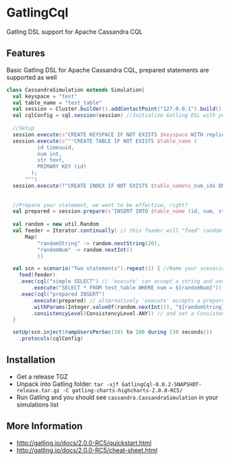 GatlingCql
==========

Gatling DSL support for Apache Cassandra CQL

Features
--------

Basic Gatling DSL for Apache Cassandra CQL, prepared statements are supported as well

```scala
class CassandraSimulation extends Simulation{
  val keyspace = "test"
  val table_name = "test_table"
  val session = Cluster.builder().addContactPoint("127.0.0.1").build().connect(s"$keyspace") //Your C* session
  val cqlConfig = cql.session(session) //Initialize Gatling DSL with your session
  
  //Setup
  session.execute(s"CREATE KEYSPACE IF NOT EXISTS $keyspace WITH replication = { 'class' : 'SimpleStrategy', 'replication_factor': '1'}")
  session.execute(s"""CREATE TABLE IF NOT EXISTS $table_name (
		  id timeuuid,
		  num int,
		  str text,
		  PRIMARY KEY (id)
		);
      """)
  session.execute(f"CREATE INDEX IF NOT EXISTS $table_name%s_num_idx ON $table_name%s (num)")
  
  
  //Prepare your statement, we want to be effective, right?
  val prepared = session.prepare(s"INSERT INTO $table_name (id, num, str) values (now(), ?, ?)")
  
  val random = new util.Random
  val feeder = Iterator.continually( // this feader will "feed" random data into our Sessions
      Map(
          "randomString" -> random.nextString(20), 
          "randomNum" -> random.nextInt()
          ))

  val scn = scenario("Two statements").repeat(1) { //Name your scenario
    feed(feeder)
    .exec(cql("simple SELECT") // 'execute' can accept a string and understands Gatling expression language
        .execute("SELECT * FROM test_table WHERE num = ${randomNum}"))  //Gatling EL for ${randomNum}"
    .exec(cql("prepared INSERT")
        .execute(prepared) // alternatively 'execute' accepts a prepared statement
        .withParams(Integer.valueOf(random.nextInt()), "${randomString}") // you need to provide parameters for that (gatling EL is supported as well)
        .consistencyLevel(ConsistencyLevel.ANY)) // and set a ConsistencyLevel optionally
  }

  setUp(scn.inject(rampUsersPerSec(10) to 100 during (30 seconds)))
    .protocols(cqlConfig)
```


Installation
------------

* Get a release TGZ
* Unpack into Gatling folder: ``tar -xjf GatlingCql-0.0.2-SNAPSHOT-release.tar.gz -C gatling-charts-highcharts-2.0.0-RC5/``
* Run Gatling and you should see ``cassandra.CassandraSimulation`` in your simulations list

More Information
----------------
* http://gatling.io/docs/2.0.0-RC5/quickstart.html
* http://gatling.io/docs/2.0.0-RC5/cheat-sheet.html

